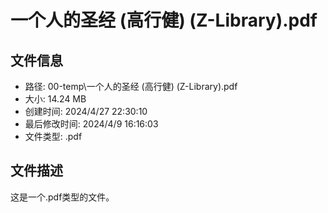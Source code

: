 ﻿# 一个人的圣经 (高行健) (Z-Library).pdf

## 文件信息
- 路径: 00-temp\一个人的圣经 (高行健) (Z-Library).pdf
- 大小: 14.24 MB
- 创建时间: 2024/4/27 22:30:10
- 最后修改时间: 2024/4/9 16:16:03
- 文件类型: .pdf

## 文件描述
这是一个.pdf类型的文件。

